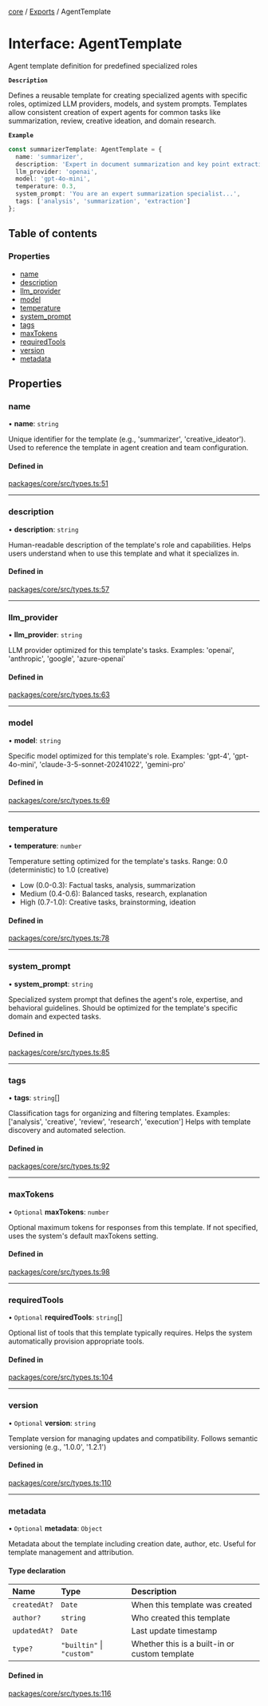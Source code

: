 <!-- 
 ⚠️  AUTO-GENERATED FILE - DO NOT EDIT MANUALLY
 This file is automatically generated by scripts/docs-generator.js
 To make changes, edit the source TypeScript files or update the generator script
-->

[core](../../) / [Exports](../modules) / AgentTemplate

# Interface: AgentTemplate

Agent template definition for predefined specialized roles

**`Description`**

Defines a reusable template for creating specialized agents with specific roles,
optimized LLM providers, models, and system prompts. Templates allow consistent
creation of expert agents for common tasks like summarization, review,
creative ideation, and domain research.

**`Example`**

```typescript
const summarizerTemplate: AgentTemplate = {
  name: 'summarizer',
  description: 'Expert in document summarization and key point extraction',
  llm_provider: 'openai',
  model: 'gpt-4o-mini',
  temperature: 0.3,
  system_prompt: 'You are an expert summarization specialist...',
  tags: ['analysis', 'summarization', 'extraction']
};
```

## Table of contents

### Properties

- [name](AgentTemplate#name)
- [description](AgentTemplate#description)
- [llm\_provider](AgentTemplate#llm_provider)
- [model](AgentTemplate#model)
- [temperature](AgentTemplate#temperature)
- [system\_prompt](AgentTemplate#system_prompt)
- [tags](AgentTemplate#tags)
- [maxTokens](AgentTemplate#maxtokens)
- [requiredTools](AgentTemplate#requiredtools)
- [version](AgentTemplate#version)
- [metadata](AgentTemplate#metadata)

## Properties

### name

• **name**: `string`

Unique identifier for the template (e.g., 'summarizer', 'creative_ideator').
Used to reference the template in agent creation and team configuration.

#### Defined in

[packages/core/src/types.ts:51](https://github.com/woojubb/robota/blob/311ad65650a7614cc67978c0c1650e33abba7a82/packages/core/src/types.ts#L51)

___

### description

• **description**: `string`

Human-readable description of the template's role and capabilities.
Helps users understand when to use this template and what it specializes in.

#### Defined in

[packages/core/src/types.ts:57](https://github.com/woojubb/robota/blob/311ad65650a7614cc67978c0c1650e33abba7a82/packages/core/src/types.ts#L57)

___

### llm\_provider

• **llm\_provider**: `string`

LLM provider optimized for this template's tasks.
Examples: 'openai', 'anthropic', 'google', 'azure-openai'

#### Defined in

[packages/core/src/types.ts:63](https://github.com/woojubb/robota/blob/311ad65650a7614cc67978c0c1650e33abba7a82/packages/core/src/types.ts#L63)

___

### model

• **model**: `string`

Specific model optimized for this template's role.
Examples: 'gpt-4', 'gpt-4o-mini', 'claude-3-5-sonnet-20241022', 'gemini-pro'

#### Defined in

[packages/core/src/types.ts:69](https://github.com/woojubb/robota/blob/311ad65650a7614cc67978c0c1650e33abba7a82/packages/core/src/types.ts#L69)

___

### temperature

• **temperature**: `number`

Temperature setting optimized for the template's tasks.
Range: 0.0 (deterministic) to 1.0 (creative)
- Low (0.0-0.3): Factual tasks, analysis, summarization
- Medium (0.4-0.6): Balanced tasks, research, explanation
- High (0.7-1.0): Creative tasks, brainstorming, ideation

#### Defined in

[packages/core/src/types.ts:78](https://github.com/woojubb/robota/blob/311ad65650a7614cc67978c0c1650e33abba7a82/packages/core/src/types.ts#L78)

___

### system\_prompt

• **system\_prompt**: `string`

Specialized system prompt that defines the agent's role, expertise,
and behavioral guidelines. Should be optimized for the template's
specific domain and expected tasks.

#### Defined in

[packages/core/src/types.ts:85](https://github.com/woojubb/robota/blob/311ad65650a7614cc67978c0c1650e33abba7a82/packages/core/src/types.ts#L85)

___

### tags

• **tags**: `string`[]

Classification tags for organizing and filtering templates.
Examples: ['analysis', 'creative', 'review', 'research', 'execution']
Helps with template discovery and automated selection.

#### Defined in

[packages/core/src/types.ts:92](https://github.com/woojubb/robota/blob/311ad65650a7614cc67978c0c1650e33abba7a82/packages/core/src/types.ts#L92)

___

### maxTokens

• `Optional` **maxTokens**: `number`

Optional maximum tokens for responses from this template.
If not specified, uses the system's default maxTokens setting.

#### Defined in

[packages/core/src/types.ts:98](https://github.com/woojubb/robota/blob/311ad65650a7614cc67978c0c1650e33abba7a82/packages/core/src/types.ts#L98)

___

### requiredTools

• `Optional` **requiredTools**: `string`[]

Optional list of tools that this template typically requires.
Helps the system automatically provision appropriate tools.

#### Defined in

[packages/core/src/types.ts:104](https://github.com/woojubb/robota/blob/311ad65650a7614cc67978c0c1650e33abba7a82/packages/core/src/types.ts#L104)

___

### version

• `Optional` **version**: `string`

Template version for managing updates and compatibility.
Follows semantic versioning (e.g., '1.0.0', '1.2.1')

#### Defined in

[packages/core/src/types.ts:110](https://github.com/woojubb/robota/blob/311ad65650a7614cc67978c0c1650e33abba7a82/packages/core/src/types.ts#L110)

___

### metadata

• `Optional` **metadata**: `Object`

Metadata about the template including creation date, author, etc.
Useful for template management and attribution.

#### Type declaration

| Name | Type | Description |
| :------ | :------ | :------ |
| `createdAt?` | `Date` | When this template was created |
| `author?` | `string` | Who created this template |
| `updatedAt?` | `Date` | Last update timestamp |
| `type?` | ``"builtin"`` \| ``"custom"`` | Whether this is a built-in or custom template |

#### Defined in

[packages/core/src/types.ts:116](https://github.com/woojubb/robota/blob/311ad65650a7614cc67978c0c1650e33abba7a82/packages/core/src/types.ts#L116)
